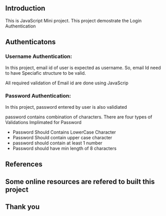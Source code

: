<h2>Introduction</h2>
<p>This is JavaScript Mini project. This project demostrate the Login Authentication</p>

<h2>Authenticatons</h2>
<h3>Username Authentication:</h3>
<p>In this project, email id of user is expected as username. So, email Id need to have Speciafic structure to be valid.</p>
<p>All required validation of Email id are done using JavaScrip</p>

<h3>Password Authentication: </h3>
<p>In this project, password entered by user is also validiated </p>

<p>password contains combination of characters. There are four types of Validations Implimated for Password</p>
<ul>
<li>Password Should Contains LowerCase Character</li>
<li>Password Should contain upper case character</li>
<li>password should contain at least 1 number </li>
<li>Password should have min length of 8 characters</li>
</ul>

<h2>References<h2>
<p>Some online resources are refered to built this project </p>


<h2>Thank you</h2>